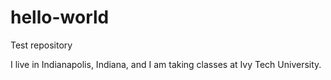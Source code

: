 # hello-world
Test repository

I live in Indianapolis, Indiana, and I am taking classes at Ivy Tech University.
